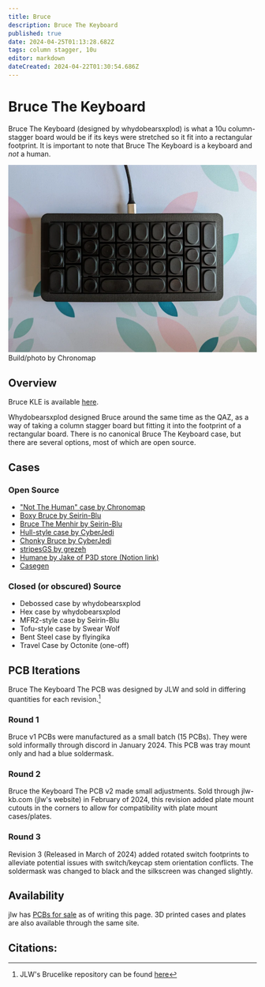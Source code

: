 ```yaml
---
title: Bruce
description: Bruce The Keyboard
published: true
date: 2024-04-25T01:13:28.682Z
tags: column stagger, 10u
editor: markdown
dateCreated: 2024-04-22T01:30:54.686Z
---
```


# Bruce The Keyboard
Bruce The Keyboard (designed by whydobearsxplod) is what a 10u column-stagger board would be if its keys were stretched so it fit into a rectangular footprint. It is important to note that Bruce The Keyboard is a keyboard and *not* a human.




![A built Bruce in the Not a Human case with Black Doys keycaps](/brucebuilt.png)
Build/photo by Chronomap
## Overview

Bruce KLE is available [here](http://www.keyboard-layout-editor.com/#/gists/491b53b8d7af34b449eebfdcb2a253e2).

Whydobearsxplod designed Bruce around the same time as the QAZ, as a way of taking a column stagger board but fitting it into the footprint of a rectangular board. There is no canonical Bruce The Keyboard case, but there are several options, most of which are open source. 


## Cases

### Open Source
- ["Not The Human" case by Chronomap](https://github.com/Chronomap/Not-The-Human)
- [Boxy Bruce by Seirin-Blu](https://github.com/seirin-blu/boxy-bruce)
- [Bruce The Menhir by Seirin-Blu](https://github.com/seirin-blu/menhir-style-cases/tree/main/Bruce)
- [Hull-style case by CyberJedi](https://github.com/Ty-Fitz/Bruce-cases)
- [Chonky Bruce by CyberJedi](https://github.com/seirin-blu/boxy-bruce)
- [stripesGS by grezeh](https://github.com/grezeh/stripesGS)
- [Humane by Jake of P3D store (Notion link)](https://p3dstore.notion.site/Humane-Bruce-Case-060ca12c705745f2b79338b428c0bc53)
- [Casegen](https://github.com/gleorepo/Keyboard-Case-Generator)

### Closed (or obscured) Source 
- Debossed case by whydobearsxplod
- Hex case by whydobearsxplod
- MFR2-style case by Seirin-Blu
- Tofu-style case by Swear Wolf
- Bent Steel case by flyingika
- Travel Case by Octonite (one-off)

## PCB Iterations
Bruce The Keyboard The PCB was designed by JLW and sold in differing quantities for each revision.[^1]

### Round 1
Bruce v1 PCBs were manufactured as a small batch (15 PCBs). They were sold informally through discord in January 2024. This PCB was tray mount only and had a blue soldermask.

### Round 2
Bruce the Keyboard The PCB v2 made small adjustments. Sold through jlw-kb.com (jlw's website) in February of 2024, this revision added plate mount cutouts in the corners to allow for compatibility with plate mount cases/plates.

### Round 3
Revision 3 (Released in March of 2024) added rotated switch footprints to alleviate potential issues with switch/keycap stem orientation conflicts. The soldermask was changed to black and the silkscreen was changed slightly.

## Availability
jlw has [PCBs for sale](https://www.jlw-kb.com/products/bruce-the-keyboard-the-pcb) as of writing this page. 3D printed cases and plates are also available through the same site. 

## Citations:

[^1]: JLW's Brucelike repository can be found [here](https://github.com/josh-l-wang/Bruce-the-Keyboard-the-Resources)